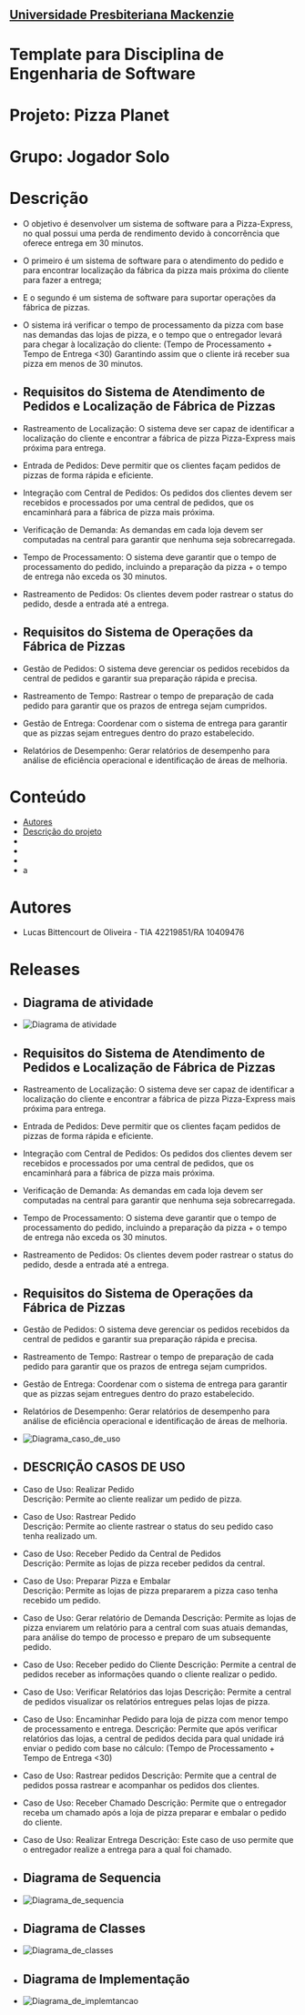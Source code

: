 <h2><a href= "https://www.mackenzie.br">Universidade Presbiteriana Mackenzie</a></h2>


# Template para Disciplina de Engenharia de Software

# Projeto: Pizza Planet

# Grupo: Jogador Solo

# Descrição
- O objetivo é desenvolver um sistema de software para a Pizza-Express, no qual possui uma perda de rendimento devido à concorrência que oferece entrega em 30 minutos.
- O primeiro é um sistema de software para o atendimento do pedido e para encontrar localização da fábrica da pizza mais próxima do cliente para fazer a entrega;
- E o segundo é um sistema de software para suportar operações da fábrica de pizzas.
- O sistema irá verificar o tempo de processamento da pizza com base nas demandas das lojas de pizza, e o tempo que o entregador levará para chegar à localização do cliente: 
(Tempo de Processamento + Tempo de Entrega <30)
Garantindo assim que o cliente irá receber sua pizza em menos de 30 minutos.

- ## Requisitos do Sistema de Atendimento de Pedidos e Localização de Fábrica de Pizzas

- Rastreamento de Localização: O sistema deve ser capaz de identificar a localização do cliente e encontrar a fábrica de pizza Pizza-Express mais próxima para entrega.
-	Entrada de Pedidos: Deve permitir que os clientes façam pedidos de pizzas de forma rápida e eficiente.
-	Integração com Central de Pedidos: Os pedidos dos clientes devem ser recebidos e processados por uma central de pedidos, que os encaminhará para a fábrica de pizza mais próxima.
-	Verificação de Demanda: As demandas em cada loja devem ser computadas na central para garantir que nenhuma seja sobrecarregada.
-	Tempo de Processamento: O sistema deve garantir que o tempo de processamento do pedido, incluindo a preparação da pizza + o tempo de entrega não exceda os 30 minutos.
-	Rastreamento de Pedidos: Os clientes devem poder rastrear o status do pedido, desde a entrada até a entrega.

- ## Requisitos do Sistema de Operações da Fábrica de Pizzas

-	Gestão de Pedidos: O sistema deve gerenciar os pedidos recebidos da central de pedidos e garantir sua preparação rápida e precisa.
-	Rastreamento de Tempo: Rastrear o tempo de preparação de cada pedido para garantir que os prazos de entrega sejam cumpridos.
-	Gestão de Entrega: Coordenar com o sistema de entrega para garantir que as pizzas sejam entregues dentro do prazo estabelecido.
-	Relatórios de Desempenho: Gerar relatórios de desempenho para análise de eficiência operacional e identificação de áreas de melhoria.



# Conteúdo

- [Autores](#autores)
- [Descrição do projeto](#)
- [](#)
- [](#)
- [](#)
- a

# Autores

* Lucas Bittencourt de Oliveira - TIA 42219851/RA 10409476

# Releases
- ## Diagrama de atividade
- ![Diagrama de atividade](docs/Diagrama_de_atividade.jpg)
  
- ## Requisitos do Sistema de Atendimento de Pedidos e Localização de Fábrica de Pizzas
- Rastreamento de Localização: O sistema deve ser capaz de identificar a localização do cliente e encontrar a fábrica de pizza Pizza-Express mais próxima para entrega.
- Entrada de Pedidos: Deve permitir que os clientes façam pedidos de pizzas de forma rápida e eficiente.
- Integração com Central de Pedidos: Os pedidos dos clientes devem ser recebidos e processados por uma central de pedidos, que os encaminhará para a fábrica de pizza mais próxima.
- Verificação de Demanda: As demandas em cada loja devem ser computadas na central para garantir que nenhuma seja sobrecarregada.
- Tempo de Processamento: O sistema deve garantir que o tempo de processamento do pedido, incluindo a preparação da pizza + o tempo de entrega não exceda os 30 minutos.
- Rastreamento de Pedidos: Os clientes devem poder rastrear o status do pedido, desde a entrada até a entrega.

- ## Requisitos do Sistema de Operações da Fábrica de Pizzas
- Gestão de Pedidos: O sistema deve gerenciar os pedidos recebidos da central de pedidos e garantir sua preparação rápida e precisa.
- Rastreamento de Tempo: Rastrear o tempo de preparação de cada pedido para garantir que os prazos de entrega sejam cumpridos.
- Gestão de Entrega: Coordenar com o sistema de entrega para garantir que as pizzas sejam entregues dentro do prazo estabelecido.
- Relatórios de Desempenho: Gerar relatórios de desempenho para análise de eficiência operacional e identificação de áreas de melhoria.


- ![Diagrama_caso_de_uso](docs/Diagrama_caso_de_uso.jpg)
  
- ## DESCRIÇÃO CASOS DE USO
- Caso de Uso: Realizar Pedido                                       
Descrição: Permite ao cliente realizar um pedido de pizza.
- Caso de Uso: Rastrear Pedido                                               
Descrição: Permite ao cliente rastrear o status do seu pedido caso tenha realizado um.
- Caso de Uso: Receber Pedido da Central de Pedidos                          
Descrição: Permite as lojas de pizza receber pedidos da central.       
- Caso de Uso: Preparar Pizza e Embalar                                      
Descrição: Permite as lojas de pizza prepararem a pizza caso tenha recebido um pedido.
- Caso de Uso: Gerar relatório de Demanda
Descrição: Permite as lojas de pizza enviarem um relatório para a central com suas atuais demandas, para análise do tempo de processo e preparo de um subsequente pedido.
- Caso de Uso: Receber pedido do Cliente
Descrição: Permite a central de pedidos receber as informações quando o cliente realizar o pedido.
- Caso de Uso: Verificar Relatórios das lojas
Descrição: Permite a central de pedidos visualizar os relatórios entregues pelas lojas de pizza.
- Caso de Uso: Encaminhar Pedido para loja de pizza com menor tempo de processamento e entrega.
Descrição: Permite que após verificar relatórios das lojas, a central de pedidos decida para qual unidade irá enviar o pedido com base no cálculo: 
(Tempo de Processamento + Tempo de Entrega <30)
- Caso de Uso: Rastrear pedidos
Descrição: Permite que a central de pedidos possa rastrear e acompanhar os pedidos dos clientes.
- Caso de Uso: Receber Chamado
Descrição: Permite que o entregador receba um chamado após a loja de pizza preparar e embalar o pedido do cliente.
- Caso de Uso: Realizar Entrega
Descrição: Este caso de uso permite que o entregador realize a entrega para a qual foi chamado.

- ## Diagrama de Sequencia
- ![Diagrama_de_sequencia](docs/Diagrama_de_sequencia.jpg)

- ## Diagrama de Classes
- ![Diagrama_de_classes](docs/Diagrama_de_classes.jpg)

- ## Diagrama de Implementação
- ![Diagrama_de_implemtancao](docs/Diagrama_de_implementacao.jpg)


        










